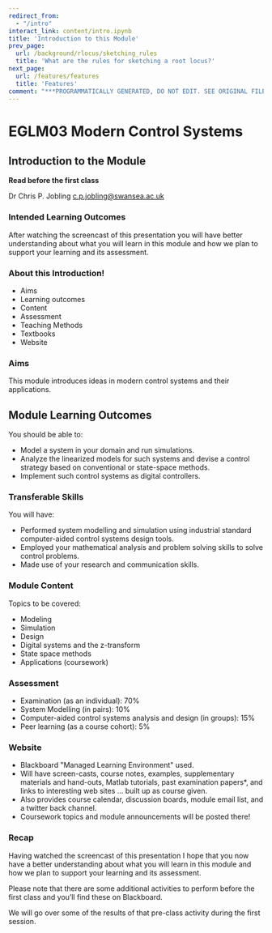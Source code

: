 ```yaml
---
redirect_from:
  - "/intro"
interact_link: content/intro.ipynb
title: 'Introduction to this Module'
prev_page:
  url: /background/rlocus/sketching_rules
  title: 'What are the rules for sketching a root locus?'
next_page:
  url: /features/features
  title: 'Features'
comment: "***PROGRAMMATICALLY GENERATED, DO NOT EDIT. SEE ORIGINAL FILES IN /content***"
---
```


# EGLM03 Modern Control Systems

## Introduction to the Module

**Read before the first class**

Dr Chris P. Jobling [c.p.jobling@swansea.ac.uk](mailto:c.p.jobling@swansea.ac.uk)

### Intended Learning Outcomes

After watching the screencast of this presentation you will have better understanding about what you will learn in this module and how we plan to support your learning and its assessment.

### About this Introduction!

* Aims
* Learning outcomes
* Content
* Assessment
* Teaching Methods
* Textbooks
* Website

### Aims

This module introduces ideas in modern control systems and their applications.

## Module Learning Outcomes

You should be able to:

* Model a system in your domain and run simulations. 
* Analyze the linearized models for such systems and devise a control strategy based on conventional or state-space methods. 
* Implement such control systems as digital controllers.

### Transferable Skills

You will have:

* Performed system modelling and simulation using industrial standard computer-aided control systems design tools. 
* Employed your mathematical analysis and problem solving skills to solve control problems. 
* Made use of your research and communication skills.


### Module Content

Topics to be covered:
    
* Modeling
* Simulation
* Design
* Digital systems and the z-transform
* State space methods
* Applications (coursework)


### Assessment

* Examination (as an individual): 70%
* System Modelling (in pairs): 10%
* Computer-aided control systems analysis and design (in groups): 15%
* Peer learning (as a course cohort): 5% 


### Website

* Blackboard "Managed Learning Environment" used.
* Will have screen-casts, course notes, examples, supplementary materials and hand-outs, Matlab tutorials, past examination papers*, and links to interesting web sites … built up as course given.
* Also provides course calendar, discussion boards, module email list, and a twitter back channel.
* Coursework topics and module announcements will be posted there!


### Recap

Having watched the screencast of this presentation I hope that you now have a better understanding about what you will learn in this module and how we plan to support your learning and its assessment.

Please note that there are some additional activities to perform before the first class and you’ll find these on Blackboard.

We will go over some of the results of that pre-class activity during the first session.

